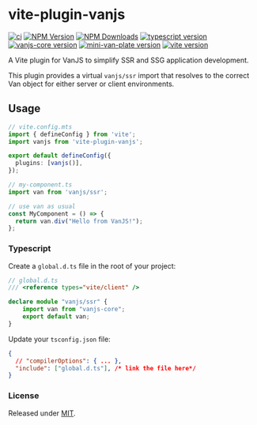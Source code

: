 # vite-plugin-vanjs

[![ci](https://github.com/thednp/vite-plugin-vanjs/actions/workflows/ci.yml/badge.svg)](https://github.com/thednp/vite-plugin-vanjs/actions/workflows/ci.yml)
[![NPM Version](https://img.shields.io/npm/v/vite-plugin-vanjs.svg)](https://www.npmjs.com/package/vite-plugin-vanjs)
[![NPM Downloads](https://img.shields.io/npm/dm/vite-plugin-vanjs.svg)](http://npm-stat.com/charts.html?package=vite-plugin-vanjs)
[![typescript version](https://img.shields.io/badge/typescript-5.7.2-brightgreen)](https://www.typescriptlang.org/)
[![vanjs-core version](https://img.shields.io/badge/vanjs--core-1.5.2-brightgreen)](https://github.com/vanjs-org/van)
[![mini-van-plate version](https://img.shields.io/badge/mini--van--plate-0.6.1-brightgreen)](https://github.com/vanjs-org/mini-van-plate)
[![vite version](https://img.shields.io/badge/vite-6.0.3-brightgreen)](https://github.com/vitejs)

A Vite plugin for VanJS to simplify SSR and SSG application development.

This plugin provides a virtual `vanjs/ssr` import that resolves to the correct Van object for either server or client environments.

## Usage

```ts
// vite.config.mts
import { defineConfig } from 'vite';
import vanjs from 'vite-plugin-vanjs';

export default defineConfig({
  plugins: [vanjs()],
});
```

```ts
// my-component.ts
import van from 'vanjs/ssr';

// use van as usual
const MyComponent = () => {
  return van.div("Hello from VanJS!");
};
```


### Typescript

Create a `global.d.ts` file in the root of your project:
```ts
// global.d.ts
/// <reference types="vite/client" />

declare module "vanjs/ssr" {
    import van from "vanjs-core";
    export default van;
}
```

Update your `tsconfig.json` file:
```json
{
  // "compilerOptions": { ... },
  "include": ["global.d.ts"], /* link the file here*/
}
```


### License
Released under [MIT](LICENSE).